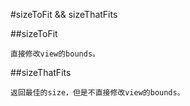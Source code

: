 #sizeToFit && sizeThatFits

##sizeToFit

	直接修改view的bounds。


##sizeThatFits

	返回最佳的size，但是不直接修改view的bounds。